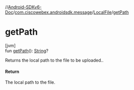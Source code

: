 //[Android-SDKv6-Doc](../../../index.md)/[com.ciscowebex.androidsdk.message](../index.md)/[LocalFile](index.md)/[getPath](get-path.md)

# getPath

[jvm]\
fun [getPath](get-path.md)(): [String](https://kotlinlang.org/api/latest/jvm/stdlib/kotlin/-string/index.html)?

Returns the local path to the file to be uploaded..

#### Return

The local path to the file.
